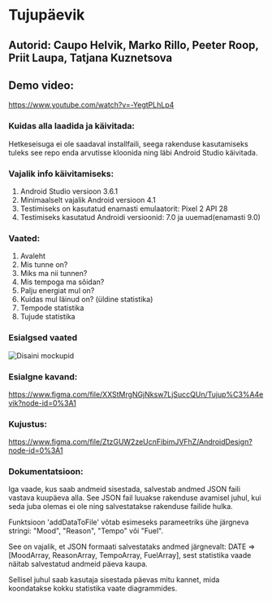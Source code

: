 # Tujupäevik
  
## Autorid: Caupo Helvik, Marko Rillo, Peeter Roop, Priit Laupa, Tatjana Kuznetsova
## Demo video:  
https://www.youtube.com/watch?v=-YegtPLhLp4

### Kuidas alla laadida ja käivitada:
Hetkeseisuga ei ole saadaval installfaili, seega rakenduse kasutamiseks tuleks see repo enda arvutisse kloonida ning läbi Android Studio käivitada.

### Vajalik info käivitamiseks:
1. Android Studio versioon 3.6.1
2. Minimaalselt vajalik Android versioon 4.1
3. Testimiseks on kasutatud enamasti emulaatorit: Pixel 2 API 28
4. Testimiseks kasutatud Androidi versioonid: 7.0 ja uuemad(enamasti 9.0)

### Vaated:
1. Avaleht  
2. Mis tunne on?
3. Miks ma nii tunnen? 
4. Mis tempoga ma sõidan?
5. Palju energiat mul on? 
6. Kuidas mul läinud on? (üldine statistika)
7. Tempode statistika
8. Tujude statistika

### Esialgsed vaated
![Disaini mockupid](https://github.com/petsens/mobiilirakendusteare/blob/master/Tujupaevik_mobiilirakendus_mockups.png)

### Esialgne kavand: 
https://www.figma.com/file/XXStMrgNGjNksw7LjSuccQUn/Tujup%C3%A4evik?node-id=0%3A1

### Kujustus: 
https://www.figma.com/file/ZtzGUW2zeUcnFibimJVFhZ/AndroidDesign?node-id=0%3A1

### Dokumentatsioon:
Iga vaade, kus saab andmeid sisestada, salvestab andmed JSON faili vastava kuupäeva alla.
See JSON fail luuakse rakenduse avamisel juhul, kui seda juba olemas ei ole ning salvestatakse rakenduse failide hulka.

Funktsioon 'addDataToFile' võtab esimeseks parameetriks ühe järgneva stringi: "Mood", "Reason", "Tempo" või "Fuel".

See on vajalik, et JSON formaati salvestataks andmed järgnevalt: DATE => [MoodArray, ReasonArray, TempoArray, FuelArray], sest statistika vaade näitab salvestatud andmeid päeva kaupa. 

Sellisel juhul saab kasutaja sisestada päevas mitu kannet, mida koondatakse kokku statistika vaate diagrammides.
